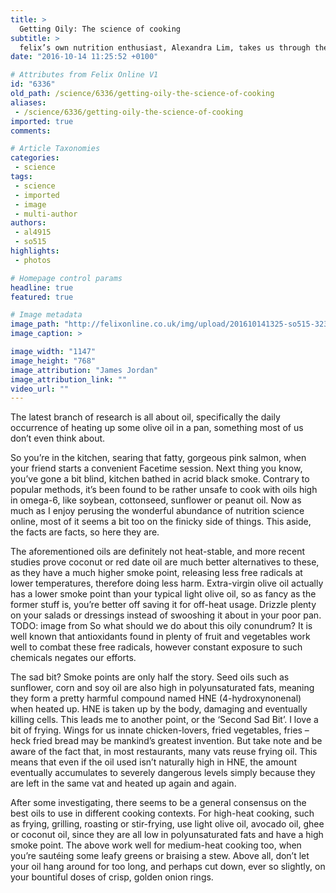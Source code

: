```yaml
---
title: >
  Getting Oily: The science of cooking
subtitle: >
  felix’s own nutrition enthusiast, Alexandra Lim, takes us through the DOs and DON’Ts of cooking with oil.
date: "2016-10-14 11:25:52 +0100"

# Attributes from Felix Online V1
id: "6336"
old_path: /science/6336/getting-oily-the-science-of-cooking
aliases:
 - /science/6336/getting-oily-the-science-of-cooking
imported: true
comments:

# Article Taxonomies
categories:
 - science
tags:
 - science
 - imported
 - image
 - multi-author
authors:
 - al4915
 - so515
highlights:
 - photos

# Homepage control params
headline: true
featured: true

# Image metadata
image_path: "http://felixonline.co.uk/img/upload/201610141325-so515-3232207824_02269f3768_o.jpg"
image_caption: >

image_width: "1147"
image_height: "768"
image_attribution: "James Jordan"
image_attribution_link: ""
video_url: ""
---
```


The latest branch of research is all about oil, specifically the daily occurrence of heating up some olive oil in a pan, something most of us don’t even think about.

So you’re in the kitchen, searing that fatty, gorgeous pink salmon, when your friend starts a convenient Facetime session. Next thing you know, you’ve gone a bit blind, kitchen bathed in acrid black smoke. Contrary to popular methods, it’s been found to be rather unsafe to cook with oils high in omega-6, like soybean, cottonseed, sunflower or peanut oil. Now as much as I enjoy perusing the wonderful abundance of nutrition science online, most of it seems a bit too on the finicky side of things. This aside, the facts are facts, so here they are.

The aforementioned oils are definitely not heat-stable, and more recent studies prove coconut or red date oil are much better alternatives to these, as they have a much higher smoke point, releasing less free radicals at lower temperatures, therefore doing less harm. Extra-virgin olive oil actually has a lower smoke point  than your typical light olive oil, so as fancy as the former stuff is, you’re better off saving it for off-heat usage. Drizzle plenty on your salads or dressings instead of swooshing it about in your poor pan.
TODO: image from
So what should we do about this oily conundrum? It is well known that antioxidants found in plenty of fruit and vegetables work well to combat these free radicals, however constant exposure to such chemicals negates our efforts.

The sad bit? Smoke points are only half the story. Seed oils such as sunflower, corn and soy oil are also high in polyunsaturated fats, meaning they form a pretty harmful compound named HNE (4-hydroxynonenal) when heated up. HNE is taken up by the body, damaging and eventually killing cells. This leads me to another point, or the ‘Second Sad Bit’. I love a bit of frying. Wings for us innate chicken-lovers, fried vegetables, fries – heck fried bread may be mankind’s greatest invention. But take note and be aware of the fact that, in most restaurants, many vats reuse frying oil. This means that even if the oil used isn’t naturally high in HNE, the amount eventually accumulates to severely dangerous levels simply because they are left in the same vat and heated up again and again.

After some investigating, there seems to be a general consensus on the best oils to use in different cooking contexts. For high-heat cooking, such as frying, grilling, roasting or stir-frying, use light olive oil, avocado oil, ghee or coconut oil, since they are all low in polyunsaturated fats and have a high smoke point. The above work well for medium-heat cooking too, when you’re sautéing some leafy greens or braising a stew. Above all, don’t let your oil hang around for too long, and perhaps cut down, ever so slightly, on your bountiful doses of crisp, golden onion rings.
